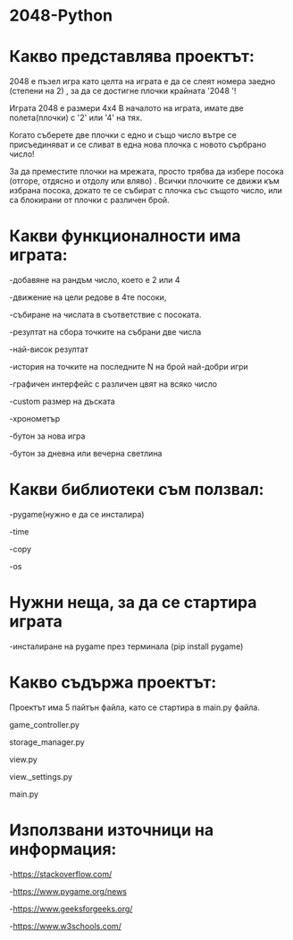 # 2048-Python

# Какво представлява проектът:
2048 е пъзел игра като целта на играта е да се слеят номера заедно (степени на 2) , за да се достигне плочки крайната '2048 '!

Играта 2048 е размери 4x4 В началото на играта, имате две полета(плочки) с '2' или '4' на тях.

Когато съберете две плочки с едно и също число вътре се присъединяват и се сливат в една нова плочка с новото сърбрано число!

За да преместите плочки на мрежата, просто трябва да избере посока  (отгоре, отдясно и отдолу или вляво) . Всички плочките се движи към избрана посока, докато те се събират с плочка със същото число, или са блокирани от плочки с различен брой.

# Какви функционалности има играта:
-добавяне на рандъм число, което е 2 или 4 

-движение на цели редове в 4те посоки,  

-събиране на числата в съответствие с посоката. 

-резултат на сбора точките на събрани две числа 

-най-висок резултат 

-история на точките на последните N на брой най-добри игри 

-графичен интерфейс с различен цвят на всяко число 

-custom размер на дъската 

-хронометър 

-бутон за нова игра 

-бутон за дневна или вечерна светлина




# Какви библиотеки съм ползвал:
-pygame(нужно е да се инсталира)

-time

-copy

-os

# Нужни неща, за да се стартира играта
-инсталиране на pygame през терминала (pip install pygame)

# Какво съдържа проектът:
Проектът има 5 пайтън файла, като се стартира в main.py файла.

game_controller.py

storage_manager.py

view.py

view._settings.py

main.py

# Използвани източници на информация:

-https://stackoverflow.com/

-https://www.pygame.org/news

-https://www.geeksforgeeks.org/

-https://www.w3schools.com/